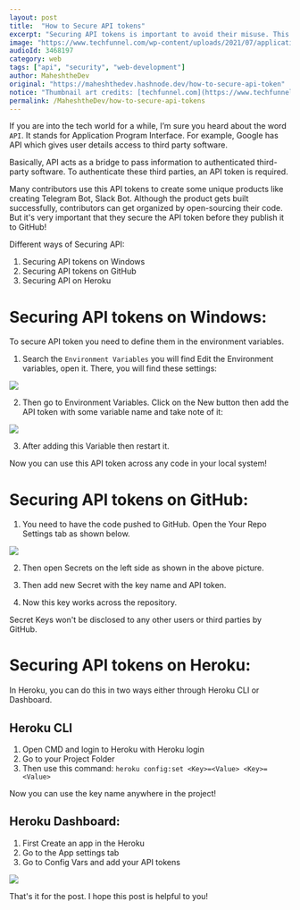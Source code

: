 ```yaml
---
layout: post
title:  "How to Secure API tokens"
excerpt: "Securing API tokens is important to avoid their misuse. This post will show you how to secure your API tokens!"
image: "https://www.techfunnel.com/wp-content/uploads/2021/07/application-programming-interface.png"
audioId: 3468197
category: web
tags: ["api", "security", "web-development"]
author: MaheshtheDev
original: "https://maheshthedev.hashnode.dev/how-to-secure-api-token"
notice: "Thumbnail art credits: [techfunnel.com](https://www.techfunnel.com)"
permalink: /MaheshtheDev/how-to-secure-api-tokens
---
```


If you are into the tech world for a while, I’m sure you heard about the word `API`. It stands for Application Program Interface. For example, Google has API which gives user details access to third party software.

Basically, API acts as a bridge to pass information to authenticated third-party software. To authenticate these third parties, an API token is required.

Many contributors use this API tokens to create some unique products like creating Telegram Bot, Slack Bot. Although the product gets built successfully, contributors can get organized by open-sourcing their code. But it's very important that they  secure the API token before they publish it to GitHub!

Different ways of Securing API:
1. Securing API tokens on Windows
2. Securing API tokens on GitHub
3. Securing API on Heroku

# Securing API tokens on Windows:

To secure API token you need to define them in the environment variables.

1. Search the `Environment Variables` you will find Edit the Environment variables, open it. There, you will find these settings:

![](https://miro.medium.com/max/824/1*AvRoS1MbBRl4oe2q7Tq-rA.png)

2. Then go to Environment Variables. Click on the New button then add the API token with some variable name and take note of it:

![](https://miro.medium.com/max/1306/1*hRrygxDz_d5EbPRZfsDh6w.png)

3. After adding this Variable then restart it.

Now you can use this API token across any code in your local system!

# Securing API tokens on GitHub:

1. You need to have the code pushed to GitHub. Open the Your Repo Settings tab as shown below.

![](https://miro.medium.com/max/2666/1*wpoSrUMBBM05WfZrSEXOrA.png)

2. Then open Secrets on the left side as shown in the above picture.

3. Then add new Secret with the key name and API token.

4. Now this key works across the repository.

Secret Keys won't be disclosed to any other users or third parties by GitHub.

# Securing API tokens on Heroku:

In Heroku, you can do this in two ways either through Heroku CLI or Dashboard.

## Heroku CLI
1. Open CMD and login to Heroku with Heroku login
2. Go to your Project Folder
3. Then use this command: `heroku config:set <Key>=<Value> <Key>=<Value>`

Now you can use the key name anywhere in the project!

## Heroku Dashboard:
1. First Create an app in the Heroku
2. Go to the App settings tab
3. Go to Config Vars and add your API tokens

![](https://miro.medium.com/max/2480/1*MJWNVqZQpfWIpiLm9wTwsg.png)

That's it for the post. I hope this post is helpful to you!